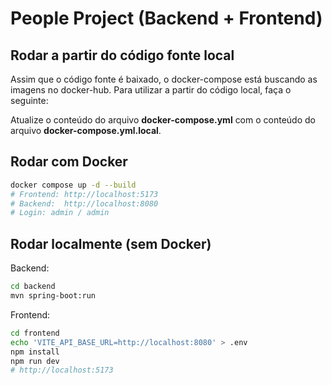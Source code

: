 # People Project (Backend + Frontend)

## Rodar a partir do código fonte local

Assim que o código fonte é baixado, o docker-compose está buscando as imagens no docker-hub. Para utilizar a partir do código local, faça o seguinte:

Atualize o conteúdo do arquivo **docker-compose.yml** com o conteúdo do arquivo **docker-compose.yml.local**.

## Rodar com Docker

```bash
docker compose up -d --build
# Frontend: http://localhost:5173
# Backend:  http://localhost:8080
# Login: admin / admin
```

## Rodar localmente (sem Docker)

Backend:

```bash
cd backend
mvn spring-boot:run
```

Frontend:

```bash
cd frontend
echo 'VITE_API_BASE_URL=http://localhost:8080' > .env
npm install
npm run dev
# http://localhost:5173
```

